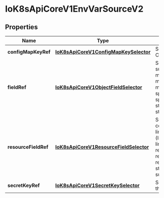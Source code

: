 
# IoK8sApiCoreV1EnvVarSourceV2

## Properties
Name | Type | Description | Notes
------------ | ------------- | ------------- | -------------
**configMapKeyRef** | [**IoK8sApiCoreV1ConfigMapKeySelector**](IoK8sApiCoreV1ConfigMapKeySelector.md) | Selects a key of a ConfigMap. |  [optional]
**fieldRef** | [**IoK8sApiCoreV1ObjectFieldSelector**](IoK8sApiCoreV1ObjectFieldSelector.md) | Selects a field of the pod: supports metadata.name, metadata.namespace, metadata.labels, metadata.annotations, spec.nodeName, spec.serviceAccountName, status.hostIP, status.podIP, status.podIPs. |  [optional]
**resourceFieldRef** | [**IoK8sApiCoreV1ResourceFieldSelector**](IoK8sApiCoreV1ResourceFieldSelector.md) | Selects a resource of the container: only resources limits and requests (limits.cpu, limits.memory, limits.ephemeral-storage, requests.cpu, requests.memory and requests.ephemeral-storage) are currently supported. |  [optional]
**secretKeyRef** | [**IoK8sApiCoreV1SecretKeySelector**](IoK8sApiCoreV1SecretKeySelector.md) | Selects a key of a secret in the pod&#39;s namespace |  [optional]



